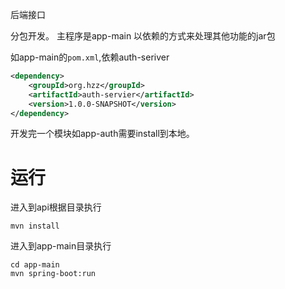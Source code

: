 后端接口

分包开发。
主程序是app-main
以依赖的方式来处理其他功能的jar包

如app-main的`pom.xml`,依赖auth-seriver

```xml
<dependency>
    <groupId>org.hzz</groupId>
    <artifactId>auth-servier</artifactId>
    <version>1.0.0-SNAPSHOT</version>
</dependency>
```

开发完一个模块如app-auth需要install到本地。


# 运行

进入到api根据目录执行
```shell
mvn install
```
进入到app-main目录执行
```shell
cd app-main 
mvn spring-boot:run
```
